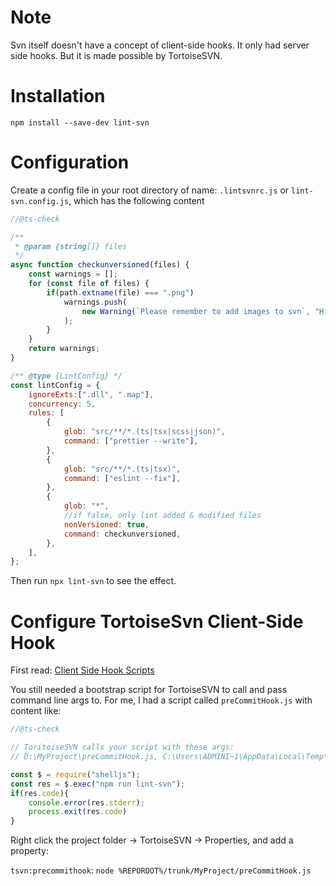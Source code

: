 # Note

Svn itself doesn't have a concept of client-side hooks. It only had server side hooks. But it is made possible by TortoiseSVN.

# Installation

    npm install --save-dev lint-svn

# Configuration

Create a config file in your root directory of name: `.lintsvnrc.js` or `lint-svn.config.js`, which has the following content

```js
//@ts-check

/**
 * @param {string[]} files
 */
async function checkunversioned(files) {
    const warnings = [];
    for (const file of files) {
        if(path.extname(file) === ".png")
            warnings.push(
                new Warning(`Please remember to add images to svn`, "High"),
            );
        }
    }
    return warnings;
}

/** @type {LintConfig} */
const lintConfig = {
    ignoreExts:[".dll", ".map"],
    concurrency: 5,
    rules: [
        {
            glob: "src/**/*.(ts|tsx|scss|json)",
            command: ["prettier --write"],
        },
        {
            glob: "src/**/*.(ts|tsx)",
            command: ["eslint --fix"],
        },
        {
            glob: "*",
            //if false, only lint added & modified files
            nonVersioned: true,
            command: checkunversioned,
        },
    ],
};
```

Then run `npx lint-svn` to see the effect.

# Configure TortoiseSvn Client-Side Hook

First read: [Client Side Hook Scripts
](https://tortoisesvn.net/docs/release/TortoiseSVN_en/tsvn-dug-settings.html#tsvn-dug-settings-hooks)

You still needed a bootstrap script for TortoiseSVN to call and pass command line args to. For me, I had a script called `preCommitHook.js` with content like:

```js
//@ts-check

// ToritoiseSVN calls your script with these args:
// D:\MyProject\preCommitHook.js, C:\Users\ADMINI~1\AppData\Local\Temp\svnC121.tmp, 3, C:\Users\ADMINI~1\AppData\Local\Temp\svnC122.tmp, D:\Working\MyProject\src\pages\base

const $ = require("shelljs");
const res = $.exec("npm run lint-svn");
if(res.code){
    console.error(res.stderr);
    process.exit(res.code)
}
```

Right click the project folder -> TortoiseSVN -> Properties, and add a property:

`tsvn:precommithook`: `node %REPOROOT%/trunk/MyProject/preCommitHook.js`

